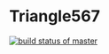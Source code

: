 # Triangle567
[![build status of master](https://travis-ci.org/ashish-python/Triangle567.svg?branch=master)](https://travis-ci.org/ashish-python/Triangle567)
